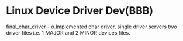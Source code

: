 # Linux Device Driver Dev(BBB)
final_char_driver -
	o.Implemented char driver, single driver servers two driver files i.e. 1 MAJOR and 2 MINOR devices files.
        

